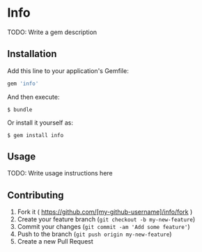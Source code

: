 # Info

TODO: Write a gem description

## Installation

Add this line to your application's Gemfile:

```ruby
gem 'info'
```

And then execute:

    $ bundle

Or install it yourself as:

    $ gem install info

## Usage

TODO: Write usage instructions here

## Contributing

1. Fork it ( https://github.com/[my-github-username]/info/fork )
2. Create your feature branch (`git checkout -b my-new-feature`)
3. Commit your changes (`git commit -am 'Add some feature'`)
4. Push to the branch (`git push origin my-new-feature`)
5. Create a new Pull Request
